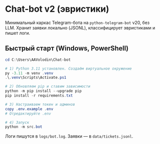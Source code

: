 # Chat-bot v2 (эвристики)

Минимальный каркас Telegram-бота на `python-telegram-bot` v20, без LLM.
Хранит заявки локально (JSONL), классифицирует эвристиками и пишет логи.

## Быстрый старт (Windows, PowerShell)

```powershell
cd C:\Users\AAVolodin\Chat-bot

# 1) Python 3.11 установлен. Создаём виртуальное окружение
py -3.11 -m venv .venv
.\.venv\Scripts\Activate.ps1

# 2) Обновляем pip и ставим зависимости
python -m pip install --upgrade pip
pip install -r requirements.txt

# 3) Настраиваем токен и админов
copy .env.example .env
# Отредактируйте .env

# 4) Запуск
python -m src.bot
```

Логи пишутся в `logs/bot.log`. Заявки — в `data/tickets.jsonl`.
